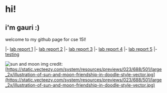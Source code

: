 # **hi!**
## i'm **gauri** :)

welcome to my github page for cse 15l!

|- [lab report 1](/cse15l-lab-reports/labreport1.html)
|- [lab report 2](/cse15l-lab-reports/labreport2.html)
|- [lab report 3](/cse15l-lab-reports/labreport3.html)
|- [lab report 4](/cse15l-lab-reports/labreport4.html)
|- [lab report 5](/cse15l-lab-reports/labreport5.html)
|- [testing](testing.html)

![sun and moon](https://static.vecteezy.com/system/resources/previews/023/688/501/large_2x/illustration-of-sun-and-moon-friendship-in-doodle-style-vector.jpg) 
img credit: [https://static.vecteezy.com/system/resources/previews/023/688/501/large_2x/illustration-of-sun-and-moon-friendship-in-doodle-style-vector.jpg](https://static.vecteezy.com/system/resources/previews/023/688/501/large_2x/illustration-of-sun-and-moon-friendship-in-doodle-style-vector.jpg)
